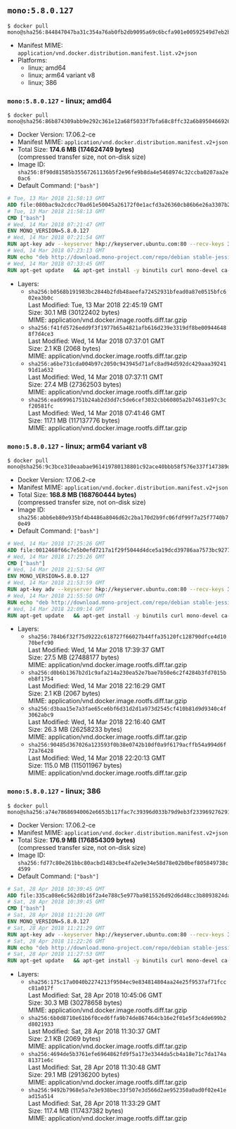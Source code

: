 ## `mono:5.8.0.127`

```console
$ docker pull mono@sha256:844847047ba31c354a76ab0fb2db9095a69c6bcfa901e00592549d7eb2b78c4f
```

-	Manifest MIME: `application/vnd.docker.distribution.manifest.list.v2+json`
-	Platforms:
	-	linux; amd64
	-	linux; arm64 variant v8
	-	linux; 386

### `mono:5.8.0.127` - linux; amd64

```console
$ docker pull mono@sha256:86b874309abb9e292c361e12a68f5033f7bfa68c8ffc32a6b8950466926564b6
```

-	Docker Version: 17.06.2-ce
-	Manifest MIME: `application/vnd.docker.distribution.manifest.v2+json`
-	Total Size: **174.6 MB (174624749 bytes)**  
	(compressed transfer size, not on-disk size)
-	Image ID: `sha256:8f90d81585b35567261136b5f2e96fe9b8da4e5468974c32ccba0207aa2e0ac6`
-	Default Command: `["bash"]`

```dockerfile
# Tue, 13 Mar 2018 21:58:13 GMT
ADD file:080bac9a2cdcc70ad61e50045a26172f0e1acfd3a26360cb86b6e26a3307b2e1 in / 
# Tue, 13 Mar 2018 21:58:13 GMT
CMD ["bash"]
# Wed, 14 Mar 2018 07:21:47 GMT
ENV MONO_VERSION=5.8.0.127
# Wed, 14 Mar 2018 07:21:54 GMT
RUN apt-key adv --keyserver hkp://keyserver.ubuntu.com:80 --recv-keys 3FA7E0328081BFF6A14DA29AA6A19B38D3D831EF
# Wed, 14 Mar 2018 07:23:13 GMT
RUN echo "deb http://download.mono-project.com/repo/debian stable-jessie/snapshots/$MONO_VERSION main" > /etc/apt/sources.list.d/mono-official-stable.list   && apt-get update   && apt-get install -y mono-runtime   && rm -rf /var/lib/apt/lists/* /tmp/*
# Wed, 14 Mar 2018 07:33:45 GMT
RUN apt-get update   && apt-get install -y binutils curl mono-devel ca-certificates-mono fsharp mono-vbnc nuget referenceassemblies-pcl   && rm -rf /var/lib/apt/lists/* /tmp/*
```

-	Layers:
	-	`sha256:b0568b191983bc2844b2fdb48aeefa72452931bfead0a87e0515bfc602ea3b0c`  
		Last Modified: Tue, 13 Mar 2018 22:45:19 GMT  
		Size: 30.1 MB (30122402 bytes)  
		MIME: application/vnd.docker.image.rootfs.diff.tar.gzip
	-	`sha256:f41fd5726edd9f3f1977b65a4821afb616d239e3319df8be009446488f7d4ce3`  
		Last Modified: Wed, 14 Mar 2018 07:37:01 GMT  
		Size: 2.1 KB (2068 bytes)  
		MIME: application/vnd.docker.image.rootfs.diff.tar.gzip
	-	`sha256:a6be731cda004b97c2050c943945d71afc8ad94d592dc429aaa3924191d1a632`  
		Last Modified: Wed, 14 Mar 2018 07:37:11 GMT  
		Size: 27.4 MB (27362503 bytes)  
		MIME: application/vnd.docker.image.rootfs.diff.tar.gzip
	-	`sha256:ead69961751b24ab2d3dd7c5de6cef3032cbb60805a2b74631e97c3cf20581fc`  
		Last Modified: Wed, 14 Mar 2018 07:41:46 GMT  
		Size: 117.1 MB (117137776 bytes)  
		MIME: application/vnd.docker.image.rootfs.diff.tar.gzip

### `mono:5.8.0.127` - linux; arm64 variant v8

```console
$ docker pull mono@sha256:9c3bce310eaabae961419780138801c92ace40bbb58f576e337f147389d2fb03
```

-	Docker Version: 17.06.2-ce
-	Manifest MIME: `application/vnd.docker.distribution.manifest.v2+json`
-	Total Size: **168.8 MB (168760444 bytes)**  
	(compressed transfer size, not on-disk size)
-	Image ID: `sha256:abb6eb80e935bf4b4486a8046d62c2ba170d2b9fc06fdf99f7a25f7740b70e49`
-	Default Command: `["bash"]`

```dockerfile
# Wed, 14 Mar 2018 17:25:26 GMT
ADD file:0012468f66c7e5b0efd7217a1f29f5044d4dce5a19dcd39786aa7573bc927763 in / 
# Wed, 14 Mar 2018 17:25:26 GMT
CMD ["bash"]
# Wed, 14 Mar 2018 21:53:54 GMT
ENV MONO_VERSION=5.8.0.127
# Wed, 14 Mar 2018 21:53:59 GMT
RUN apt-key adv --keyserver hkp://keyserver.ubuntu.com:80 --recv-keys 3FA7E0328081BFF6A14DA29AA6A19B38D3D831EF
# Wed, 14 Mar 2018 21:55:50 GMT
RUN echo "deb http://download.mono-project.com/repo/debian stable-jessie/snapshots/$MONO_VERSION main" > /etc/apt/sources.list.d/mono-official-stable.list   && apt-get update   && apt-get install -y mono-runtime   && rm -rf /var/lib/apt/lists/* /tmp/*
# Wed, 14 Mar 2018 22:09:14 GMT
RUN apt-get update   && apt-get install -y binutils curl mono-devel ca-certificates-mono fsharp mono-vbnc nuget referenceassemblies-pcl   && rm -rf /var/lib/apt/lists/* /tmp/*
```

-	Layers:
	-	`sha256:784b6f32f75d9222c618727f66027b44ffa35120fc128790dfce4d1070befc90`  
		Last Modified: Wed, 14 Mar 2018 17:39:37 GMT  
		Size: 27.5 MB (27488177 bytes)  
		MIME: application/vnd.docker.image.rootfs.diff.tar.gzip
	-	`sha256:d0b6b1367b2d1c9afa214a230ea52e7bae7b50e6c2f4284b3fd7015beb8f1754`  
		Last Modified: Wed, 14 Mar 2018 22:16:29 GMT  
		Size: 2.1 KB (2067 bytes)  
		MIME: application/vnd.docker.image.rootfs.diff.tar.gzip
	-	`sha256:d3baa15e7a3fae65ce6bf6d31d2d1a973d2545cf410b81d9d9340c4f3062abc9`  
		Last Modified: Wed, 14 Mar 2018 22:16:40 GMT  
		Size: 26.3 MB (26258233 bytes)  
		MIME: application/vnd.docker.image.rootfs.diff.tar.gzip
	-	`sha256:90485d367026a123593f0b38e0742b10df0a9f6179acffb54a994d6f72a76428`  
		Last Modified: Wed, 14 Mar 2018 22:20:13 GMT  
		Size: 115.0 MB (115011967 bytes)  
		MIME: application/vnd.docker.image.rootfs.diff.tar.gzip

### `mono:5.8.0.127` - linux; 386

```console
$ docker pull mono@sha256:a74e78686940062e6653b117fac7c39396d033b79d9eb3f233969276291a709c
```

-	Docker Version: 17.06.2-ce
-	Manifest MIME: `application/vnd.docker.distribution.manifest.v2+json`
-	Total Size: **176.9 MB (176854309 bytes)**  
	(compressed transfer size, not on-disk size)
-	Image ID: `sha256:fd77c80e261bbc80acbd1483cbe4fa2e9e34e58d78e02b0bef805849738c4599`
-	Default Command: `["bash"]`

```dockerfile
# Sat, 28 Apr 2018 10:39:45 GMT
ADD file:335ca08e6c562d8b16f2a4e788c5e977ba9815526d92d6d48cc3b8093824da2d in / 
# Sat, 28 Apr 2018 10:39:45 GMT
CMD ["bash"]
# Sat, 28 Apr 2018 11:21:20 GMT
ENV MONO_VERSION=5.8.0.127
# Sat, 28 Apr 2018 11:21:29 GMT
RUN apt-key adv --keyserver hkp://keyserver.ubuntu.com:80 --recv-keys 3FA7E0328081BFF6A14DA29AA6A19B38D3D831EF
# Sat, 28 Apr 2018 11:22:26 GMT
RUN echo "deb http://download.mono-project.com/repo/debian stable-jessie/snapshots/$MONO_VERSION main" > /etc/apt/sources.list.d/mono-official-stable.list   && apt-get update   && apt-get install -y mono-runtime   && rm -rf /var/lib/apt/lists/* /tmp/*
# Sat, 28 Apr 2018 11:27:53 GMT
RUN apt-get update   && apt-get install -y binutils curl mono-devel ca-certificates-mono fsharp mono-vbnc nuget referenceassemblies-pcl   && rm -rf /var/lib/apt/lists/* /tmp/*
```

-	Layers:
	-	`sha256:175c17a0040b2274213f9504ec9e834814804aa24e25f9537af71fccc81a017f`  
		Last Modified: Sat, 28 Apr 2018 10:45:06 GMT  
		Size: 30.3 MB (30278658 bytes)  
		MIME: application/vnd.docker.image.rootfs.diff.tar.gzip
	-	`sha256:6b0d8710e61b6f0ced6ffa9b74de867464cb16e2f01e5f3c4de699b2d8021933`  
		Last Modified: Sat, 28 Apr 2018 11:30:37 GMT  
		Size: 2.1 KB (2069 bytes)  
		MIME: application/vnd.docker.image.rootfs.diff.tar.gzip
	-	`sha256:4694de5b3761efe6964862fd9f5a173e3344da5cb4a18e71c7da174a81371e6c`  
		Last Modified: Sat, 28 Apr 2018 11:30:48 GMT  
		Size: 29.1 MB (29136200 bytes)  
		MIME: application/vnd.docker.image.rootfs.diff.tar.gzip
	-	`sha256:9492b7968e5a7e3e938bec33f507e3d566d2ae952350a0ad0f02e41ead15a514`  
		Last Modified: Sat, 28 Apr 2018 11:33:29 GMT  
		Size: 117.4 MB (117437382 bytes)  
		MIME: application/vnd.docker.image.rootfs.diff.tar.gzip
